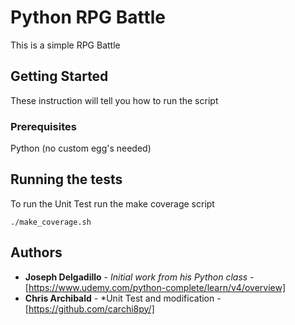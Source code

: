 # Python RPG Battle

This is a simple RPG Battle

## Getting Started

These instruction will tell you how to run the script

### Prerequisites

Python (no custom egg's needed)

## Running the tests

To run the Unit Test run the make coverage script

```
./make_coverage.sh
```

## Authors

* **Joseph Delgadillo** - *Initial work from his Python class* - [https://www.udemy.com/python-complete/learn/v4/overview]
* **Chris Archibald** - *Unit Test and modification - [https://github.com/carchi8py/]

